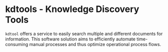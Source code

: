 # kdtools - Knowledge Discovery Tools

`kdtool` offers a service to easily search multiple and different documents for information. This software solution aims to efficiently automate time-consuming manual processes and thus optimize operational process flows.
